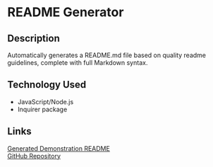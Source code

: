 
  # README Generator
  
  ## Description
  Automatically generates a README.md file based on quality readme guidelines, complete with full Markdown syntax.

  ## Technology Used
  - JavaScript/Node.js
  - Inquirer package

 ## Links
 [Generated Demonstration README](https://github.com/cactido/readme-generator/tree/main/output)  
 [GitHub Repository](https://github.com/cactido/readme-generator)